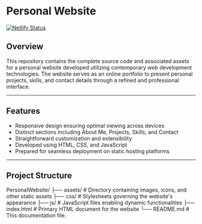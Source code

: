 # Personal Website

[![Netlify Status](https://api.netlify.com/api/v1/badges/8e34db35-e337-44cc-a103-a54ce9d93cd1/deploy-status?branch=main)](https://app.netlify.com/projects/alexandrosmoresume/deploys)

## Overview

This repository contains the complete source code and associated assets for a personal website developed utilizing contemporary web development technologies. The website serves as an online portfolio to present personal projects, skills, and contact details through a refined and professional interface.

---

## Features

- Responsive design ensuring optimal viewing across devices
- Distinct sections including About Me, Projects, Skills, and Contact
- Straightforward customization and extensibility
- Developed using HTML, CSS, and JavaScript
- Prepared for seamless deployment on static hosting platforms

---

## Project Structure

PersonalWebsite/
├── assets/ # Directory containing images, icons, and other static assets
├── css/ # Stylesheets governing the website's appearance
├── js/ # JavaScript files enabling dynamic functionalities
├── index.html # Primary HTML document for the website
└── README.md # This documentation file.
